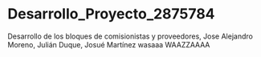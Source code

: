 # Desarrollo_Proyecto_2875784
Desarrollo de los bloques de comisionistas y proveedores, Jose Alejandro Moreno, Julián Duque, Josué Martínez
wasaaa
WAAZZAAAA
